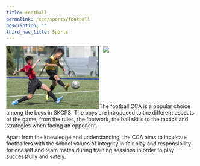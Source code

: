 ```yaml
---
title: Football
permalink: /cca/sports/football
description: ""
third_nav_title: Sports
---
```

<img style="width: 49%;" src="/images/foot1.jpg" align = "left" />
<img style="width: 49%;" src="/images/foot2.jpg" align = "right" /><br><br><br><br><br><br><br><br>
<p>The football CCA is a popular choice among the boys in SKGPS. The boys are introduced to the different aspects of the game, from the rules, the footwork, the ball skills to the tactics and strategies when facing an opponent.</p>
<p>Apart from the knowledge and understanding, the CCA aims to inculcate footballers with the school values of integrity in fair play and responsibility for oneself and team mates during training sessions in order to play successfully and safely.</p>